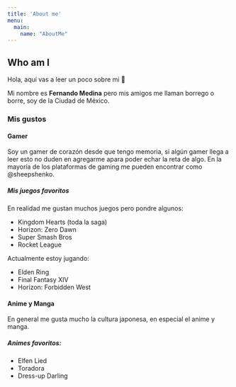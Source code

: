 ```yaml
---
title: 'About me'
menu:
  main:
    name: "AboutMe"
---
```


## Who am I

Hola, aquí vas a leer un poco sobre mi 🤩

Mi nombre es **Fernando Medina** pero mis amigos me llaman borrego o borre, soy de la Ciudad de México.

### Mis gustos

#### Gamer

Soy un gamer de corazón desde que tengo memoria, si algún gamer llega a leer esto no duden en agregarme apara poder echar la reta de algo. En la mayoría de los plataformas de gaming me pueden encontrar como @sheepshenko.

##### Mis juegos favoritos

En realidad me gustan muchos juegos pero pondre algunos:

- Kingdom Hearts (toda la saga)
- Horizon: Zero Dawn
- Super Smash Bros 
- Rocket League

Actualmente estoy jugando: 

- Elden Ring
- Final Fantasy XIV
- Horizon: Forbidden West


#### Anime y Manga

En general me gusta mucho la cultura japonesa, en especial el anime y manga. 

##### Animes favoritos: 
-	Elfen Lied
-	Toradora
-	Dress-up Darling 
